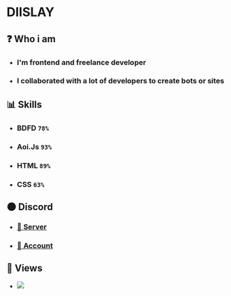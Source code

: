 # DIISLAY
## ❓ Who i am
- ### I'm frontend and freelance developer
- ### I collaborated with a lot of developers to create bots or sites
## 📊 Skills 
- ### BDFD ``78%``
- ### Aoi.Js ``93%``
- ### HTML ``89%``
- ### CSS ``63%``
## 🌑 Discord
- ### [👥 Server](https://discord.gg/EHgpBpUgCA)
- ### [👤 Account](https://discord.com/users/737355664682123313)
## 👀 Views
- ![](https://komarev.com/ghpvc/?username=DIISLAY)
